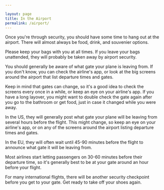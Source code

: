 ```yaml
---

layout: page
title: In the Airport
permalink: /airport/
---
```


Once you're through security, you should have some time to hang out at the airport. There will almost always be food, drink, and souvenier options.

Please keep your bags with you at all times. If you leave your bags unattended, they will probably be taken away by airport security.

You should generally be aware of what gate your plane is leaving from. If you don't know, you can check the airline's app, or look at the big screens around the airport that list departure times and gates.

Keep in mind that gates can change, so it's a good idea to check the screens every once in a while, or keep an eye on your airline's app. If you have a long layover, you might want to double check the gate again after you go to the bathroom or get food, just in case it changed while you were away.

In the US, they will generally post what gate your plane will be leaving from several hours before the flight. This might change, so keep an eye on your airline's app, or on any of the screens around the airport listing departure times and gates.

In the EU, they will often wait until 45-90 minutes before the flight to announce what gate it will be leaving from.

Most airlines start letting passengers on 30-60 minutes before their departure time, so it's generally best to be at your gate around an hour before your flight.

For many international flights, there will be another security checkpoint before you get to your gate. Get ready to take off your shoes again.
